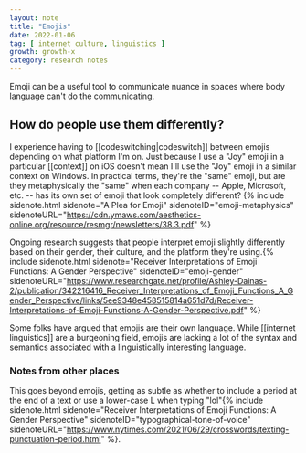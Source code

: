 ```yaml
---
layout: note
title: "Emojis"
date: 2022-01-06
tag: [ internet culture, linguistics ]
growth: growth-x
category: research notes
---
```


Emoji can be a useful tool to communicate nuance in spaces where body language can't do the communicating. 

## How do people use them differently?

I experience having to [[codeswitching|codeswitch]] between emojis depending on what platform I'm on. Just because I use a "Joy" emoji in a particular [[context]] on iOS doesn't mean I'll use the "Joy" emoji in a similar context on Windows. In practical terms, they're the "same" emoji, but are they metaphysically the "same" when each company -- Apple, Microsoft, etc. -- has its own set of emoji that look completely different? {% include sidenote.html sidenote="A Plea for Emoji" sidenoteID="emoji-metaphysics" sidenoteURL="https://cdn.ymaws.com/aesthetics-online.org/resource/resmgr/newsletters/38.3.pdf" %}

Ongoing research suggests that people interpret emoji slightly differently based on their gender, their culture, and the platform they're using.{% include sidenote.html sidenote="Receiver Interpretations of Emoji Functions: A Gender Perspective" sidenoteID="emoji-gender" sidenoteURL="https://www.researchgate.net/profile/Ashley-Dainas-2/publication/342216416_Receiver_Interpretations_of_Emoji_Functions_A_Gender_Perspective/links/5ee9348e458515814a651d7d/Receiver-Interpretations-of-Emoji-Functions-A-Gender-Perspective.pdf" %}

Some folks have argued that emojis are their own language. While [[internet linguistics]] are a burgeoning field, emojis are lacking a lot of the syntax and semantics associated with a linguistically interesting language. 

### Notes from other places

This goes beyond emojis, getting as subtle as whether to include a period at the end of a text or use a lower-case L when typing "lol"{% include sidenote.html sidenote="Receiver Interpretations of Emoji Functions: A Gender Perspective" sidenoteID="typographical-tone-of-voice" sidenoteURL="https://www.nytimes.com/2021/06/29/crosswords/texting-punctuation-period.html" %}. 
